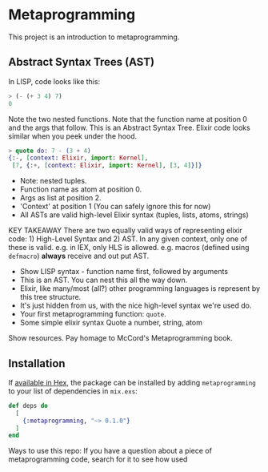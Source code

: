 # Metaprogramming

This project is an introduction to metaprogramming.



## Abstract Syntax Trees (AST)

In LISP, code looks like this:
```lisp
> (- (+ 3 4) 7)
0
```
Note the two nested functions. Note that the function name at position 0 and the args that follow.
This is an Abstract Syntax Tree. Elixir code looks similar when you peek under the hood.

```elixir
> quote do: 7 - (3 + 4)
{:-, [context: Elixir, import: Kernel],
 [7, {:+, [context: Elixir, import: Kernel], [3, 4]}]}
```
- Note: nested tuples.
- Function name as atom at position 0.
- Args as list at position 2.
- 'Context' at position 1 (You can safely ignore this for now)
- All ASTs are valid high-level Elixir syntax (tuples, lists, atoms, strings)

KEY TAKEAWAY
There are two equally valid ways of representing elixir code: 1) High-Level Syntax and 2) AST.
In any given context, only one of these is valid. e.g. in IEX, only HLS is allowed. e.g. macros (defined using `defmacro`) **always** receive and out put AST.

   - Show LISP syntax - function name first, followed by arguments
   - This is an AST. You can nest this all the way down.
   - Elixir, like many/most (all?) other programming languages is represent by this tree structure.
   - It's just hidden from us, with the nice high-level syntax we're used do.
   - Your first metaprogramming function: `quote`.
   - Some simple elixir syntax Quote a number, string, atom


Show resources. Pay homage to McCord's Metaprogramming book.

## Installation

If [available in Hex](https://hex.pm/docs/publish), the package can be installed
by adding `metaprogramming` to your list of dependencies in `mix.exs`:

```elixir
def deps do
  [
    {:metaprogramming, "~> 0.1.0"}
  ]
end
```

Ways to use this repo:
If you have a question about a piece of metaprogramming code, search for it to see how used
